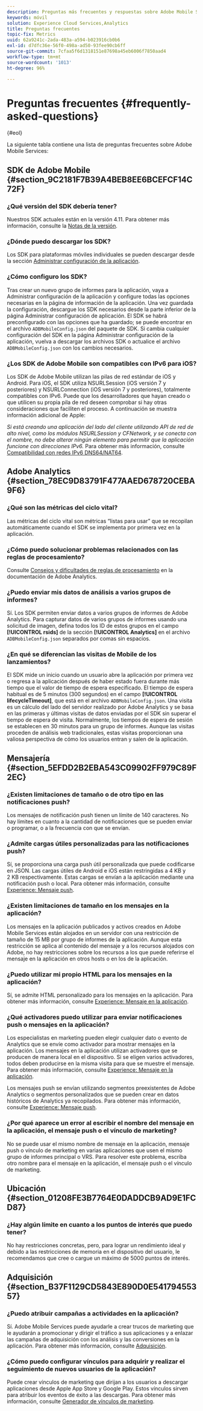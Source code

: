 ```yaml
---
description: Preguntas más frecuentes y respuestas sobre Adobe Mobile Services, además de una descripción general de las funciones.
keywords: móvil
solution: Experience Cloud Services,Analytics
title: Preguntas frecuentes
topic-fix: Metrics
uuid: 62a9241c-2ada-483a-a594-b023916cb0b6
exl-id: d7dfc36e-56f0-498a-ad50-93fee90cb6ff
source-git-commit: 7cfaa5f6d1318151e87698a45eb6006f7850aad4
workflow-type: tm+mt
source-wordcount: '1013'
ht-degree: 96%

---
```


# Preguntas frecuentes {#frequently-asked-questions}

{#eol}

La siguiente tabla contiene una lista de preguntas frecuentes sobre Adobe Mobile Services:

## SDK de Adobe Mobile {#section_9C2181F7B39A4BEB8EE6BCEFCF14C72F}

### ¿Qué versión del SDK debería tener?

Nuestros SDK actuales están en la versión 4.11. Para obtener más información, consulte la [Notas de la versión](https://experienceleague.adobe.com/docs/release-notes/experience-cloud/current.html?lang=es).

### ¿Dónde puedo descargar los SDK?

Los SDK para plataformas móviles individuales se pueden descargar desde la sección [Administrar configuración de la aplicación](/help/using/c-manage-app-settings/c-manage-app-settings.md).

### ¿Cómo configuro los SDK?

Tras crear un nuevo grupo de informes para la aplicación, vaya a Administrar configuración de la aplicación y configure todas las opciones necesarias en la página de información de la aplicación. Una vez guardada la configuración, descargue los SDK necesarios desde la parte inferior de la página Administrar configuración de aplicación. El SDK se habrá preconfigurado con las opciones que ha guardado; se puede encontrar en el archivo `ADBMobileConfig.json` del paquete de SDK. Si cambia cualquier configuración del SDK en la página Administrar configuración de la aplicación, vuelva a descargar los archivos SDK o actualice el archivo `ADBMobileConfig.json` con los cambios necesarios.

### ¿Los SDK de Adobe Mobile son compatibles con IPv6 para iOS?

Los SDK de Adobe Mobile utilizan las pilas de red estándar de iOS y Android. Para iOS, el SDK utiliza NSURLSession (iOS versión 7 y posteriores) y NSURLConnection (iOS versión 7 y posteriores), totalmente compatibles con IPv6. Puede que los desarrolladores que hayan creado o que utilicen su propia pila de red deseen comprobar si hay otras consideraciones que faciliten el proceso. A continuación se muestra información adicional de Apple:

*Si está creando una aplicación del lado del cliente utilizando API de red de alto nivel, como los módulos NSURLSession y CFNetwork, y se conecta con el nombre, no debe alterar ningún elemento para permitir que la aplicación funcione con direcciones IPv6.* Para obtener más información, consulte [Compatibilidad con redes IPv6 DNS64/NAT64](https://developer.apple.com/library/content/documentation/NetworkingInternetWeb/Conceptual/NetworkingOverview/UnderstandingandPreparingfortheIPv6Transition/UnderstandingandPreparingfortheIPv6Transition.html#__/apple_ref/doc/uid/TP40010220-CH213-SW1).

## Adobe Analytics {#section_78EC9D83791F477AAED678720CEBA9F6}

### ¿Qué son las métricas del ciclo vital?

Las métricas del ciclo vital son métricas “listas para usar” que se recopilan automáticamente cuando el SDK se implementa por primera vez en la aplicación.

### ¿Cómo puedo solucionar problemas relacionados con las reglas de procesamiento?

Consulte [Consejos y dificultades de reglas de procesamiento](https://experienceleague.adobe.com/docs/analytics/admin/admin-tools/processing-rules/processing-rules-tips.html) en la documentación de Adobe Analytics.

### ¿Puedo enviar mis datos de análisis a varios grupos de informes?

Sí. Los SDK permiten enviar datos a varios grupos de informes de Adobe Analytics. Para capturar datos de varios grupos de informes usando una solicitud de imagen, defina todos los ID de estos grupos en el campo **[!UICONTROL rsids]** de la sección **[!UICONTROL Analytics]** en el archivo `ADBMobileConfig.json` separados por comas sin espacios.

### ¿En qué se diferencian las visitas de Mobile de los lanzamientos?

El SDK mide un inicio cuando un usuario abre la aplicación por primera vez o regresa a la aplicación después de haber estado fuera durante más tiempo que el valor de tiempo de espera especificado. El tiempo de espera habitual es de 5 minutos (300 segundos) en el campo **[!UICONTROL lifecycleTimeout]**, que está en el archivo `ADBMobileConfig.json`. Una visita es un cálculo del lado del servidor realizado por Adobe Analytics y se basa en las primeras y últimas visitas de datos enviadas por el SDK sin superar el tiempo de espera de visita. Normalmente, los tiempos de espera de sesión se establecen en 30 minutos para un grupo de informes. Aunque las visitas proceden de análisis web tradicionales, estas visitas proporcionan una valiosa perspectiva de cómo los usuarios entran y salen de la aplicación.

## Mensajería {#section_5EFDD2B2EBA543C09902FF979C89F2EC}

### ¿Existen limitaciones de tamaño o de otro tipo en las notificaciones push?

Los mensajes de notificación push tienen un límite de 140 caracteres. No hay límites en cuanto a la cantidad de notificaciones que se pueden enviar o programar, o a la frecuencia con que se envían.

### ¿Admite cargas útiles personalizadas para las notificaciones push?

Sí, se proporciona una carga push útil personalizada que puede codificarse en JSON. Las cargas útiles de Android e iOS están restringidas a 4 KB y 2 KB respectivamente. Estas cargas se envían a la aplicación mediante una notificación push o local. Para obtener más información, consulte [Experience: Mensaje push](/help/using/in-app-messaging/t-create-push-message/c-experience-push-message.md).

### ¿Existen limitaciones de tamaño en los mensajes en la aplicación?

Los mensajes en la aplicación publicados y activos creados en Adobe Mobile Services están alojados en un servidor con una restricción de tamaño de 15 MB por grupo de informes de la aplicación. Aunque esta restricción se aplica al contenido del mensaje y a los recursos alojados con Adobe, no hay restricciones sobre los recursos a los que puede referirse el mensaje en la aplicación en otros hosts o en los de la aplicación.

### ¿Puedo utilizar mi propio HTML para los mensajes en la aplicación?

Sí, se admite HTML personalizado para los mensajes en la aplicación. Para obtener más información, consulte [Experience: Mensaje en la aplicación](/help/using/in-app-messaging/t-in-app-message/c-experience-in-app-message.md).

### ¿Qué activadores puedo utilizar para enviar notificaciones push o mensajes en la aplicación?

Los especialistas en marketing pueden elegir cualquier dato o evento de Analytics que se envíe como activador para mostrar mensajes en la aplicación. Los mensajes en la aplicación utilizan activadores que se producen de manera local en el dispositivo. Si se eligen varios activadores, todos deben producirse en la misma visita para que se muestre el mensaje. Para obtener más información, consulte [Experience: Mensaje en la aplicación](/help/using/in-app-messaging/t-in-app-message/c-experience-in-app-message.md).

Los mensajes push se envían utilizando segmentos preexistentes de Adobe Analytics o segmentos personalizados que se pueden crear en datos históricos de Analytics ya recopilados. Para obtener más información, consulte [Experience: Mensaje push](/help/using/in-app-messaging/t-create-push-message/c-experience-push-message.md).

### ¿Por qué aparece un error al escribir el nombre del mensaje en la aplicación, el mensaje push o el vínculo de marketing?

No se puede usar el mismo nombre de mensaje en la aplicación, mensaje push o vínculo de marketing en varias aplicaciones que usen el mismo grupo de informes principal o VRS. Para resolver este problema, escriba otro nombre para el mensaje en la aplicación, el mensaje push o el vínculo de marketing.

## Ubicación {#section_01208FE3B7764E0DADDCB9AD9E1FCD87}

### ¿Hay algún límite en cuanto a los puntos de interés que puedo tener?

No hay restricciones concretas, pero, para lograr un rendimiento ideal y debido a las restricciones de memoria en el dispositivo del usuario, le recomendamos que cree o cargue un máximo de 5000 puntos de interés.

## Adquisición {#section_B37F1129CD5843E890D0E54179455357}

### ¿Puedo atribuir campañas a actividades en la aplicación?

Sí. Adobe Mobile Services puede ayudarle a crear trucos de marketing que le ayudarán a promocionar y dirigir el tráfico a sus aplicaciones y a enlazar las campañas de adquisición con los análisis y las conversiones en la aplicación. Para obtener más información, consulte [Adquisición](/help/using/acquisition-main/acquisition-main.md).

### ¿Cómo puedo configurar vínculos para adquirir y realizar el seguimiento de nuevos usuarios de la aplicación?

Puede crear vínculos de marketing que dirijan a los usuarios a descargar aplicaciones desde Apple App Store y Google Play. Estos vínculos sirven para atribuir los eventos de éxito a las descargas. Para obtener más información, consulte [Generador de vínculos de marketing](/help/using/acquisition-main/c-marketing-links-builder/c-marketing-links-builder.md).
